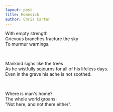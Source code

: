 ```yaml
---
layout: post
title: Homesick
author: Chris Carter
---
```


With empty strength <br>
Grievous branches fracture the sky <br>
To murmur warnings. <br>

<br>

Mankind sighs like the trees <br>
As he wistfully sojourns for all of his lifeless days. <br>
Even in the grave his ache is not soothed. <br>

<br>

Where is man's home? <br>
The whole world groans: <br>
"Not here, and not there either". <br>
